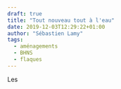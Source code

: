 ```yaml
---
draft: true
title: "Tout nouveau tout à l'eau"
date: 2019-12-03T12:29:22+01:00
author: "Sébastien Lamy"
tags:
  - aménagements
  - BHNS
  - flaques
---
```


Les
